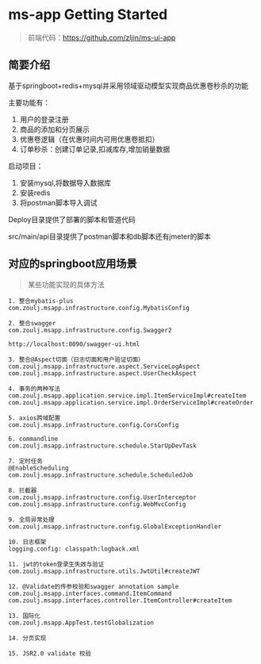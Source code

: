 # ms-app Getting Started

> 前端代码：https://github.com/zljin/ms-ui-app

## 简要介绍

基于springboot+redis+mysql并采用领域驱动模型实现商品优惠卷秒杀的功能

主要功能有：
1. 用户的登录注册
2. 商品的添加和分页展示
3. 优惠卷逻辑（在优惠时间内可用优惠卷抵扣）
4. 订单秒杀：创建订单记录,扣减库存,增加销量数据

启动项目：
1. 安装mysql,将数据导入数据库
2. 安装redis
3. 将postman脚本导入调试

Deploy目录提供了部署的脚本和管道代码

src/main/api目录提供了postman脚本和db脚本还有jmeter的脚本

## 对应的springboot应用场景
> 某些功能实现的具体方法

```
1. 整合mybatis-plus
com.zoulj.msapp.infrastructure.config.MybatisConfig

2. 整合swagger
com.zoulj.msapp.infrastructure.config.Swagger2

http://localhost:8090/swagger-ui.html

3. 整合@Aspect切面（日志切面和用户验证切面）
com.zoulj.msapp.infrastructure.aspect.ServiceLogAspect
com.zoulj.msapp.infrastructure.aspect.UserCheckAspect

4. 事务的两种写法
com.zoulj.msapp.application.service.impl.ItemServiceImpl#createItem
com.zoulj.msapp.application.service.impl.OrderServiceImpl#createOrder

5. axios跨域配置
com.zoulj.msapp.infrastructure.config.CorsConfig

6. commandline
com.zoulj.msapp.infrastructure.schedule.StarUpDevTask

7. 定时任务
@EnableScheduling
com.zoulj.msapp.infrastructure.schedule.ScheduledJob

8. 拦截器
com.zoulj.msapp.infrastructure.config.UserInterceptor
com.zoulj.msapp.infrastructure.config.WebMvcConfig

9. 全局异常处理
com.zoulj.msapp.infrastructure.config.GlobalExceptionHandler

10. 日志框架
logging.config: classpath:logback.xml

11. jwt的token登录生失效与验证
com.zoulj.msapp.infrastructure.utils.JwtUtil#createJWT

12. @Validate的传参校验和swagger annotation sample
com.zoulj.msapp.interfaces.command.ItemCommand
com.zoulj.msapp.interfaces.controller.ItemController#createItem

13. 国际化
com.zoulj.msapp.AppTest.testGlobalization

14. 分页实现

15. JSR2.0 validate 校验

```

